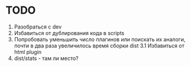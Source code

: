# TODO

1. Разобраться с dev
2. Избавиться от дублирования кода в scripts
3. Попробовать уменьшить число плагинов или поискать их аналоги, почти в два раза увеличилось время сборки dist
3.1 Избавиться от html plugin
4. dist/stats - там ли место?

